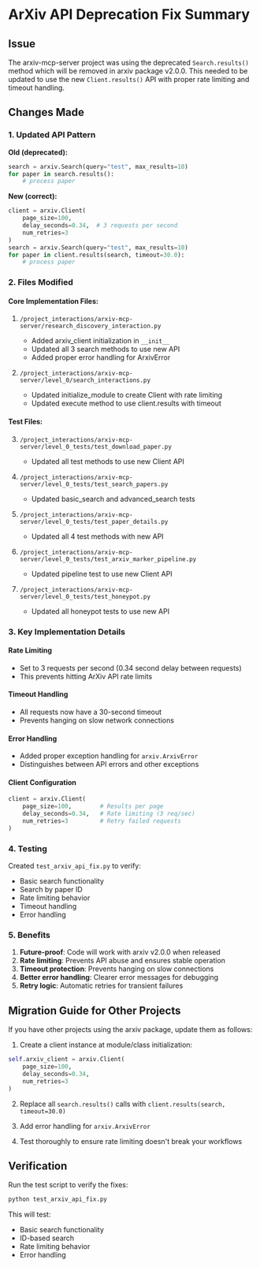# ArXiv API Deprecation Fix Summary

## Issue
The arxiv-mcp-server project was using the deprecated `Search.results()` method which will be removed in arxiv package v2.0.0. This needed to be updated to use the new `Client.results()` API with proper rate limiting and timeout handling.

## Changes Made

### 1. Updated API Pattern
**Old (deprecated):**
```python
search = arxiv.Search(query="test", max_results=10)
for paper in search.results():
    # process paper
```

**New (correct):**
```python
client = arxiv.Client(
    page_size=100,
    delay_seconds=0.34,  # 3 requests per second
    num_retries=3
)
search = arxiv.Search(query="test", max_results=10)
for paper in client.results(search, timeout=30.0):
    # process paper
```

### 2. Files Modified

#### Core Implementation Files:
1. `/project_interactions/arxiv-mcp-server/research_discovery_interaction.py`
   - Added arxiv_client initialization in `__init__`
   - Updated all 3 search methods to use new API
   - Added proper error handling for ArxivError

2. `/project_interactions/arxiv-mcp-server/level_0/search_interactions.py`
   - Updated initialize_module to create Client with rate limiting
   - Updated execute method to use client.results with timeout

#### Test Files:
3. `/project_interactions/arxiv-mcp-server/level_0_tests/test_download_paper.py`
   - Updated all test methods to use new Client API

4. `/project_interactions/arxiv-mcp-server/level_0_tests/test_search_papers.py`
   - Updated basic_search and advanced_search tests

5. `/project_interactions/arxiv-mcp-server/level_0_tests/test_paper_details.py`
   - Updated all 4 test methods with new API

6. `/project_interactions/arxiv-mcp-server/level_0_tests/test_arxiv_marker_pipeline.py`
   - Updated pipeline test to use new Client API

7. `/project_interactions/arxiv-mcp-server/level_0_tests/test_honeypot.py`
   - Updated all honeypot tests to use new API

### 3. Key Implementation Details

#### Rate Limiting
- Set to 3 requests per second (0.34 second delay between requests)
- This prevents hitting ArXiv API rate limits

#### Timeout Handling
- All requests now have a 30-second timeout
- Prevents hanging on slow network connections

#### Error Handling
- Added proper exception handling for `arxiv.ArxivError`
- Distinguishes between API errors and other exceptions

#### Client Configuration
```python
client = arxiv.Client(
    page_size=100,        # Results per page
    delay_seconds=0.34,   # Rate limiting (3 req/sec)
    num_retries=3         # Retry failed requests
)
```

### 4. Testing

Created `test_arxiv_api_fix.py` to verify:
- Basic search functionality
- Search by paper ID
- Rate limiting behavior
- Timeout handling
- Error handling

### 5. Benefits

1. **Future-proof**: Code will work with arxiv v2.0.0 when released
2. **Rate limiting**: Prevents API abuse and ensures stable operation
3. **Timeout protection**: Prevents hanging on slow connections
4. **Better error handling**: Clearer error messages for debugging
5. **Retry logic**: Automatic retries for transient failures

## Migration Guide for Other Projects

If you have other projects using the arxiv package, update them as follows:

1. Create a client instance at module/class initialization:
```python
self.arxiv_client = arxiv.Client(
    page_size=100,
    delay_seconds=0.34,
    num_retries=3
)
```

2. Replace all `search.results()` calls with `client.results(search, timeout=30.0)`

3. Add error handling for `arxiv.ArxivError`

4. Test thoroughly to ensure rate limiting doesn't break your workflows

## Verification

Run the test script to verify the fixes:
```bash
python test_arxiv_api_fix.py
```

This will test:
- Basic search functionality
- ID-based search
- Rate limiting behavior
- Error handling